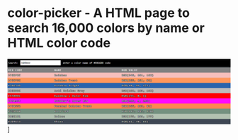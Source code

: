 # color-picker - A HTML page to search 16,000 colors by name or HTML color code

![Header](header.png)]
